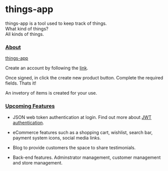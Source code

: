 # things-app

things-app is a tool used to keep track of things.  
What kind of things?  
All kinds of things.  

### <u>About </u>

[things-app](https://store-with-things.herokuapp.com/)  

Create an account by following the [link](https://store-with-things.herokuapp.com/).  

  
Once signed, in click the create new product button. Complete the required fields. Thats it!  

An invetory of items is created for your use.  

### <u> Upcoming Features </u>
- JSON web token authentication at login. Find out more about [JWT authentication](https://jwt.io/introduction).  
- eCommerce features such as a shopping cart, wishlist, search bar, payment system icons, social media links. 

- Blog to provide customers the space to share testimonials.  

- Back-end features. Adminstrator management, customer management and store management.

